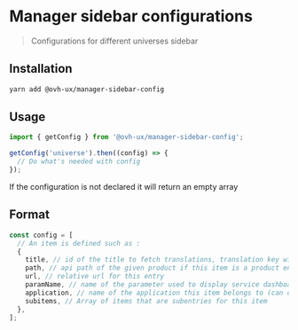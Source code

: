 # Manager sidebar configurations

> Configurations for different universes sidebar 

## Installation

```sh
yarn add @ovh-ux/manager-sidebar-config
```

## Usage

```js
import { getConfig } from '@ovh-ux/manager-sidebar-config';

getConfig('universe').then((config) => {
  // Do what's needed with config
});
```

If the configuration is not declared it will return an empty array

## Format 

```js
const config = [
  // An item is defined such as :
  {
    title, // id of the title to fetch translations, translation key will be $universe_$title, it will fallback to title if key is not found
    path, // api path of the given product if this item is a product entry
    url, // relative url for this entry
    paramName, // name of the parameter used to display service dashboard
    application, // name of the application this item belongs to (can differ from the universe)
    subitems, // Array of items that are subentries for this item
  },
];
```
